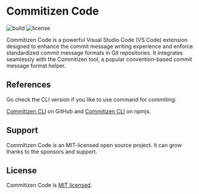 # Commitizen Code

![build](https://github.com/iamando/commitizen-code-extension/workflows/build/badge.svg)
![license](https://img.shields.io/github/license/iamando/commitizen-code-extension?color=success)

Commitizen Code is a powerful Visual Studio Code (VS Code) extension designed to enhance the commit message writing experience and enforce standardized commit message formats in Git repositories. It integrates seamlessly with the Commitizen tool, a popular convention-based commit message format helper.

## References

Go check the CLI version if you like to use command for commiting:

[Commitizen CLI](https://github.com/iamando/commitizen-cli) on GitHub and [Commitizen CLI](https://www.npmjs.com/package/commitizen-cli) on npmjs.

## Support

Commitizen Code is an MIT-licensed open source project. It can grow thanks to the sponsors and support.

## License

Commitizen Code is [MIT licensed](LICENSE).
